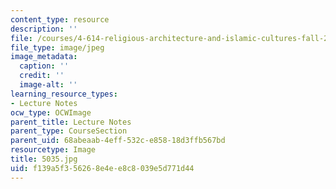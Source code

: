 ```yaml
---
content_type: resource
description: ''
file: /courses/4-614-religious-architecture-and-islamic-cultures-fall-2002/f139a5f356268e4ee8c8039e5d771d44_5035.jpg
file_type: image/jpeg
image_metadata:
  caption: ''
  credit: ''
  image-alt: ''
learning_resource_types:
- Lecture Notes
ocw_type: OCWImage
parent_title: Lecture Notes
parent_type: CourseSection
parent_uid: 68abeaab-4eff-532c-e858-18d3ffb567bd
resourcetype: Image
title: 5035.jpg
uid: f139a5f3-5626-8e4e-e8c8-039e5d771d44
---
```

